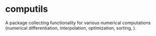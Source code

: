 # computils
A package collecting functionality for various numerical computations (numerical differentiation, interpolation, optimization, sorting, ).
